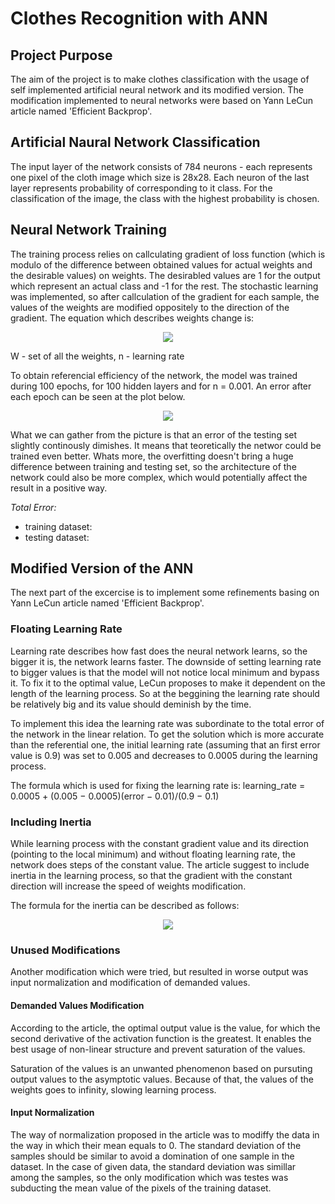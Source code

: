 # Clothes Recognition with ANN

## Project Purpose
The aim of the project is to make clothes classification with the usage of self implemented artificial neural network and its modified version.
The modification implemented to neural networks were based on Yann LeCun article named 'Efficient Backprop'.

## Artificial Naural Network Classification
The input layer of the network consists of 784 neurons - each represents one pixel of the cloth image which size is 28x28. 
Each neuron of the last layer represents probability of corresponding to it class. For the classification of the image, the class with the highest probability is chosen.

## Neural Network Training 
The training process relies on callculating gradient of loss function (which is modulo of the difference between obtained values for actual weights and the desirable values) on weights. The desirabled values are 1 for the output which represent an actual class and -1 for the rest. The stochastic learning was implemented, so after callculation of the gradient for each sample, the values of the weights are modified oppositely to the direction of the gradient. The equation which describes weights change is: 

<p align="center">
  <img src = "https://imgur.com/8ylBwIl.png"/>
</p> 

W - set of all the weights, n - learning rate

To obtain referencial efficiency of the network, the model was trained during 100 epochs, for 100 hidden layers and for n = 0.001. An error after each epoch can be seen at the plot below. 

<p align="center">
  <img src = "https://imgur.com/8ylBwIl.png"/>
</p> 

What we can gather from the picture is that an error of the testing set slightly continously dimishes. It means that teoretically the networ could be trained even better. Whats more, the overfitting doesn't bring a huge difference between training and testing set, so the architecture of the network could also be more complex, which would potentially affect the result in a positive way. 

*Total Error:*
- training dataset: 
- testing dataset: 

## Modified Version of the ANN
The next part of the excercise is to implement some refinements basing on Yann LeCun article named 'Efficient Backprop'.

### Floating Learning Rate
Learning rate describes how fast does the neural network learns, so the bigger it is, the network learns faster. The downside of setting learning rate to bigger values is that the model will not notice local minimum and bypass it. To fix it to the optimal value, LeCun proposes to make it dependent on the length of the learning process. So at the beggining the learning rate should be relatively big and its value should deminish by the time. 

To implement this idea the learning rate was subordinate to the total error of the network in the linear relation. To get the solution which is more accurate than the referential one, the initial learning rate (assuming that an first error value is 0.9) was set to 0.005 and decreases to 0.0005 during the learning process.

The formula which is used for fixing the learning rate is:
learning_rate = 0.0005 + (0.005 − 0.0005)(error − 0.01)/(0.9 − 0.1)

### Including Inertia
While learning process with the constant gradient value and its direction (pointing to the local minimum) and without floating learning rate, the network does steps of the constant value. The article suggest to include inertia in the learning process, so that the gradient with the constant direction will increase the speed of weights modification. 

The formula for the inertia can be described as follows:
<p align="center">
  <img src = "https://imgur.com/oeNUzcT.png"/>
</p> 

### Unused Modifications
Another modification which were tried, but resulted in worse output was input normalization and modification of demanded values. 

#### Demanded Values Modification
According to the article, the optimal output value is the value, for which the second derivative of the activation function is the greatest. It enables the best usage of non-linear structure and prevent saturation of the values. 

Saturation of the values is an unwanted phenomenon based on pursuting output values to the asymptotic values. Because of that, the values of the weights goes to infinity, slowing learning process. 

#### Input Normalization
The way of normalization proposed in the article was to modiffy the data in the way in which their mean equals to 0. The standard deviation of the samples should be similar to avoid a domination of one sample in the dataset. In the case of given data, the standard deviation was simillar among the samples, so the only modification which was testes was subducting the mean value of the pixels of the training dataset. 

